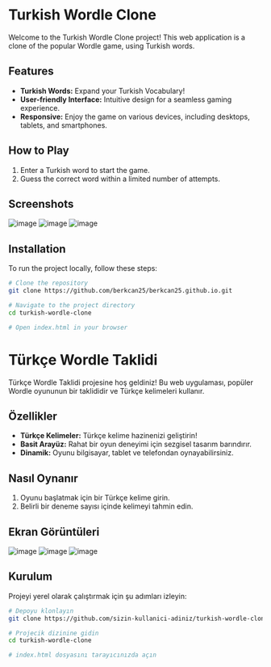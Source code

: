 # Turkish Wordle Clone

Welcome to the Turkish Wordle Clone project! This web application is a clone of the popular Wordle game, using Turkish words.

## Features

- **Turkish Words:** Expand your Turkish Vocabulary!
- **User-friendly Interface:** Intuitive design for a seamless gaming experience.
- **Responsive:** Enjoy the game on various devices, including desktops, tablets, and smartphones.

## How to Play

1. Enter a Turkish word to start the game.
2. Guess the correct word within a limited number of attempts.

## Screenshots

![image](https://github.com/berkcan25/berkcan25.github.io/assets/103621562/0b7df218-4f7c-4162-bba9-ab53e90ab6d8)
![image](https://github.com/berkcan25/berkcan25.github.io/assets/103621562/374819dd-9f0b-4604-be78-21feeff275a0)
![image](https://github.com/berkcan25/berkcan25.github.io/assets/103621562/87ae5b14-27a9-47b3-a5eb-44895d1669cd)


## Installation

To run the project locally, follow these steps:

```bash
# Clone the repository
git clone https://github.com/berkcan25/berkcan25.github.io.git

# Navigate to the project directory
cd turkish-wordle-clone

# Open index.html in your browser
```

# Türkçe Wordle Taklidi

Türkçe Wordle Taklidi projesine hoş geldiniz! Bu web uygulaması, popüler Wordle oyununun bir taklididir ve Türkçe kelimeleri kullanır.

## Özellikler

- **Türkçe Kelimeler:** Türkçe kelime hazinenizi geliştirin!
- **Basit Arayüz:** Rahat bir oyun deneyimi için sezgisel tasarım barındırır.
- **Dinamik:** Oyunu bilgisayar, tablet ve telefondan oynayabilirsiniz.

## Nasıl Oynanır

1. Oyunu başlatmak için bir Türkçe kelime girin.
2. Belirli bir deneme sayısı içinde kelimeyi tahmin edin.

## Ekran Görüntüleri

![image](https://github.com/berkcan25/berkcan25.github.io/assets/103621562/0b7df218-4f7c-4162-bba9-ab53e90ab6d8)
![image](https://github.com/berkcan25/berkcan25.github.io/assets/103621562/374819dd-9f0b-4604-be78-21feeff275a0)
![image](https://github.com/berkcan25/berkcan25.github.io/assets/103621562/87ae5b14-27a9-47b3-a5eb-44895d1669cd)


## Kurulum

Projeyi yerel olarak çalıştırmak için şu adımları izleyin:

```bash
# Depoyu klonlayın
git clone https://github.com/sizin-kullanici-adiniz/turkish-wordle-clone.git

# Projecik dizinine gidin
cd turkish-wordle-clone

# index.html dosyasını tarayıcınızda açın
```
